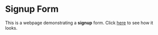 # Signup Form
This is a webpage demonstrating a **signup** form. Click [here](https://codepen.io/shashiirk/full/JjGVWVo) to see how it looks.
